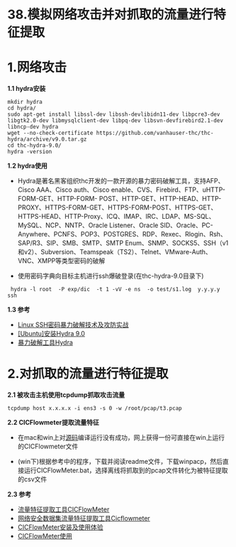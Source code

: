 # 38.模拟网络攻击并对抓取的流量进行特征提取

# 1.网络攻击

**1.1 hydra安装**
~~~
mkdir hydra
cd hydra/
sudo apt-get install libssl-dev libssh-devlibidn11-dev libpcre3-dev libgtk2.0-dev libmysqlclient-dev libpq-dev libsvn-devfirebird2.1-dev libncp-dev hydra
wget --no-check-certificate https://github.com/vanhauser-thc/thc-hydra/archive/v9.0.tar.gz
cd thc-hydra-9.0/
hydra -version
~~~

**1.2 hydra使用**

- Hydra是著名黑客组织thc开发的一款开源的暴力密码破解工具，支持AFP、Cisco AAA、Cisco auth、Cisco enable、CVS、Firebird、FTP、uHTTP-FORM-GET、HTTP-FORM- POST、HTTP-GET、HTTP-HEAD、HTTP-PROXY、HTTPS-FORM-GET、HTTPS-FORM-POST、HTTPS-GET、HTTPS-HEAD、HTTP-Proxy、ICQ、IMAP、IRC、LDAP、MS-SQL、MySQL、NCP、NNTP、Oracle Listener、Oracle SID、Oracle、PC-Anywhere、PCNFS、POP3、POSTGRES、RDP、Rexec、Rlogin、Rsh、SAP/R3、SIP、SMB、SMTP、SMTP Enum、SNMP、SOCKS5、SSH（v1和v2）、Subversion、Teamspeak（TS2）、Telnet、VMware-Auth、VNC、XMPP等类型密码的破解

- 使用密码字典向目标主机进行ssh爆破登录(在thc-hydra-9.0目录下)
~~~
 hydra -l root  -P exp/dic  -t 1 -vV -e ns  -o test/s1.log  y.y.y.y ssh
~~~

**1.3 参考**
- [Linux SSH密码暴力破解技术及攻防实战](https://www.freebuf.com/news/159488.html)
- [[Ubuntu]安装Hydra 9.0](https://blog.csdn.net/Dearggae/article/details/104054705)
- [暴力破解工具Hydra](https://cloud.tencent.com/developer/article/1643633)

# 2.对抓取的流量进行特征提取

**2.1 被攻击主机使用tcpdump抓取攻击流量**

~~~
tcpdump host x.x.x.x -i ens3 -s 0 -w /root/pcap/t3.pcap
~~~

**2.2 CICFlowmeter提取流量特征**

- 在mac和win上对[源码](https://github.com/ahlashkari/CICFlowMeter)编译运行没有成功，网上获得一份可直接在win上运行的CICFlowmeter文件

- (win下)根据参考中的程序，下载并阅读readme文件，下载winpacp，然后直接运行CICFlowMeter.bat，选择离线将抓取到的pcap文件转化为被特征提取的csv文件

**2.3 参考**
- [流量特征提取工具CICFlowMeter](https://www.dazhuanlan.com/2020/03/18/5e71762b30a11/)
- [网络安全数据集流量特征提取工具Cicflowmeter](https://www.anquanke.com/post/id/207835)
- [CICFlowMeter安装及使用体验](https://ashin.wang/install-cicflowmeter-and-experience/)
- [CICFlowMeter使用](https://blog.csdn.net/BananaMan45/article/details/105473151)
